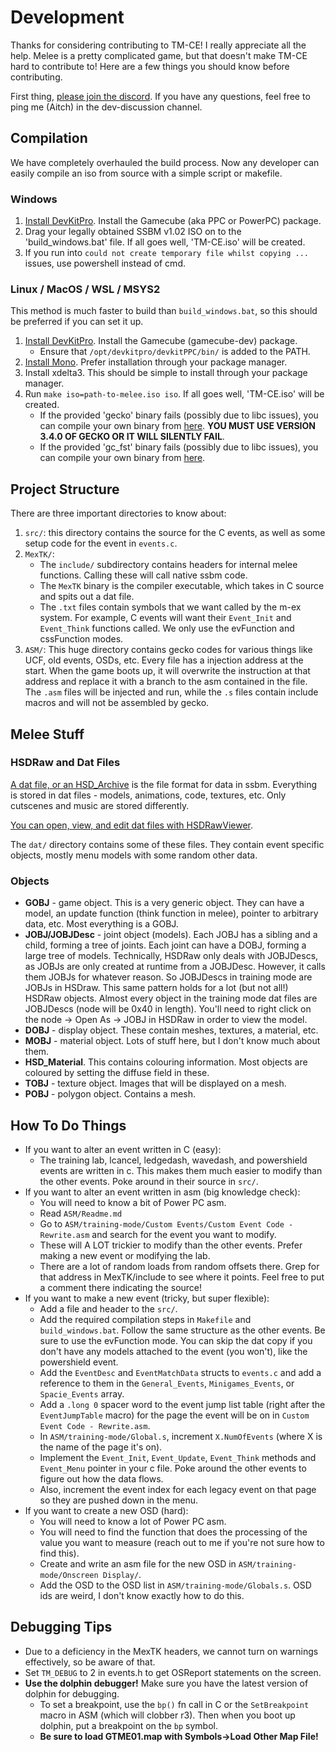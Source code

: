 # Development

Thanks for considering contributing to TM-CE!
I really appreciate all the help.
Melee is a pretty complicated game, but that doesn't make TM-CE hard to contribute to!
Here are a few things you should know before contributing.

First thing, [please join the discord](https://discord.gg/2Khb8CVP7A).
If you have any questions, feel free to ping me (Aitch) in the dev-discussion channel.

## Compilation

We have completely overhauled the build process.
Now any developer can easily compile an iso from source with a simple script or makefile.

### Windows
1. [Install DevKitPro](https://github.com/devkitPro/installer/releases/latest). Install the Gamecube (aka PPC or PowerPC) package.
2. Drag your legally obtained SSBM v1.02 ISO on to the 'build_windows.bat' file. If all goes well, 'TM-CE.iso' will be created.
3. If you run into `could not create temporary file whilst copying ...` issues, use powershell instead of cmd.

### Linux / MacOS / WSL / MSYS2
This method is much faster to build than `build_windows.bat`, so this should be preferred if you can set it up.

1. [Install DevKitPro](https://devkitpro.org/wiki/Getting_Started#Unix-like_platforms). Install the Gamecube (gamecube-dev) package.
    - Ensure that `/opt/devkitpro/devkitPPC/bin/` is added to the PATH.
2. [Install Mono](https://www.mono-project.com/download/stable). Prefer installation through your package manager.
3. Install xdelta3. This should be simple to install through your package manager.
4. Run `make iso=path-to-melee.iso iso`. If all goes well, 'TM-CE.iso' will be created.
    - If the provided 'gecko' binary fails (possibly due to libc issues), you can compile your own binary from [here](https://github.com/JLaferri/gecko/releases/tag/v3.4.0). **YOU MUST USE VERSION 3.4.0 OF GECKO OR IT WILL SILENTLY FAIL**.
    - If the provided 'gc_fst' binary fails (possibly due to libc issues), you can compile your own binary from [here](https://github.com/AlexanderHarrison/gc_fst).

## Project Structure

There are three important directories to know about:
1. `src/`: this directory contains the source for the C events, as well as some setup code for the event in `events.c`.
2. `MexTK/`:
    - The `include/` subdirectory contains headers for internal melee functions. Calling these will call native ssbm code.
    - The `MexTK` binary is the compiler executable, which takes in C source and spits out a dat file.
    - The `.txt` files contain symbols that we want called by the m-ex system.
        For example, C events will want their `Event_Init` and `Event_Think` functions called.
        We only use the evFunction and cssFunction modes.
3. `ASM/`: This huge directory contains gecko codes for various things like UCF, old events, OSDs, etc.
Every file has a injection address at the start.
When the game boots up, it will overwrite the instruction at that address and replace it with a branch to the asm contained in the file.
The `.asm` files will be injected and run, while the `.s` files contain include macros and will not be assembled by gecko.

## Melee Stuff

### HSDRaw and Dat Files

[A dat file, or an HSD_Archive](https://github.com/doldecomp/melee/blob/master/src/sysdolphin/baselib/archive.c) is the file format for data in ssbm.
Everything is stored in dat files - models, animations, code, textures, etc. Only cutscenes and music are stored differently.

[You can open, view, and edit dat files with HSDRawViewer](https://github.com/Ploaj/HSDLib).

The `dat/` directory contains some of these files.
They contain event specific objects, mostly menu models with some random other data.

### Objects

- **GOBJ** - game object. This is a very generic object.
They can have a model, an update function (think function in melee), pointer to arbitrary data, etc.
Most everything is a GOBJ.
- **JOBJ/JOBJDesc** - joint object (models).
Each JOBJ has a sibling and a child, forming a tree of joints.
Each joint can have a DOBJ, forming a large tree of models.
Technically, HSDRaw only deals with JOBJDescs, as JOBJs are only created at runtime from a JOBJDesc.
However, it calls them JOBJs for whatever reason. So JOBJDescs in training mode are JOBJs in HSDraw.
This same pattern holds for a lot (but not all!) HSDRaw objects.
Almost every object in the training mode dat files are JOBJDescs (node will be 0x40 in length).
You'll need to right click on the node -> Open As -> JOBJ in HSDRaw in order to view the model.
- **DOBJ** - display object. These contain meshes, textures, a material, etc.
- **MOBJ** - material object. Lots of stuff here, but I don't know much about them.
- **HSD_Material**. This contains colouring information. Most objects are coloured by setting the diffuse field in these.
- **TOBJ** - texture object. Images that will be displayed on a mesh.
- **POBJ** - polygon object. Contains a mesh.

## How To Do Things

- If you want to alter an event written in C (easy):
    - The training lab, lcancel, ledgedash, wavedash, and powershield events are written in c.
    This makes them much easier to modify than the other events. Poke around in their source in `src/`.
- If you want to alter an event written in asm (big knowledge check):
    - You will need to know a bit of Power PC asm.
    - Read `ASM/Readme.md`
    - Go to `ASM/training-mode/Custom Events/Custom Event Code - Rewrite.asm` and search for the event you want to modify.
    - These will A LOT trickier to modify than the other events. Prefer making a new event or modifying the lab.
    - There are a lot of random loads from random offsets there. Grep for that address in MexTK/include to see where it points.
    Feel free to put a comment there indicating the source!
- If you want to make a new event (tricky, but super flexible):
    - Add a file and header to the `src/`.
    - Add the required compilation steps in `Makefile` and `build_windows.bat`. Follow the same structure as the other events. Be sure to use the evFunction mode. You can skip the dat copy if you don't have any models attached to the event (you won't), like the powershield event.
    - Add the `EventDesc` and `EventMatchData` structs to `events.c` and add a reference to them in the `General_Events`, `Minigames_Events`, or `Spacie_Events` array.
    - Add a `.long 0` spacer word to the event jump list table (right after the `EventJumpTable` macro) for the page the event will be on in `Custom Event Code - Rewrite.asm`.
    - In `ASM/training-mode/Global.s`, increment `X.NumOfEvents` (where X is the name of the page it's on).
    - Implement the `Event_Init`, `Event_Update`, `Event_Think` methods and `Event_Menu` pointer in your c file. Poke around the other events to figure out how the data flows.
    - Also, increment the event index for each legacy event on that page so they are pushed down in the menu.
- If you want to create a new OSD (hard):
    - You will need to know a lot of Power PC asm.
    - You will need to find the function that does the processing of the value you want to measure (reach out to me if you're not sure how to find this).
    - Create and write an asm file for the new OSD in `ASM/training-mode/Onscreen Display/`.
    - Add the OSD to the OSD list in `ASM/training-mode/Globals.s`. OSD ids are weird, I don't know exactly how to do this.

## Debugging Tips
- Due to a deficiency in the MexTK headers, we cannot turn on warnings effectively, so be aware of that.
- Set `TM_DEBUG` to 2 in events.h to get OSReport statements on the screen.
- **Use the dolphin debugger!** Make sure you have the latest version of dolphin for debugging.
    - To set a breakpoint, use the `bp()` fn call in C or the `SetBreakpoint` macro in ASM (which will clobber r3). Then when you boot up dolphin, put a breakpoint on the `bp` symbol.
    - **Be sure to load GTME01.map with Symbols->Load Other Map File!**
